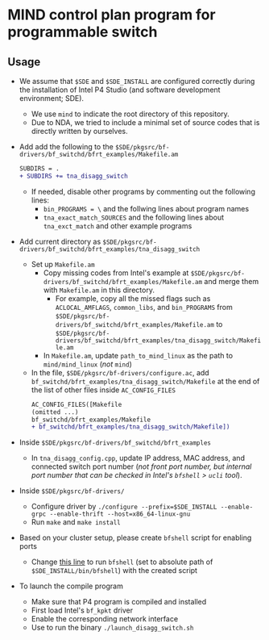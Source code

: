# MIND control plan program for programmable switch
## Usage
- We assume that `$SDE` and `$SDE_INSTALL` are configured correctly during the installation of Intel P4 Studio (and software development environment; SDE).
  - We use `mind` to indicate the root directory of this repository.
  - Due to NDA, we tried to include a minimal set of source codes that is directly written by ourselves.

- Add add the following to the `$SDE/pkgsrc/bf-drivers/bf_switchd/bfrt_examples/Makefile.am`
  ```diff
  SUBDIRS = .
  + SUBDIRS += tna_disagg_switch
  ```
  - If needed, disable other programs by commenting out the following lines:
    - `bin_PROGRAMS = \` and the follwing lines about program names
    - `tna_exact_match_SOURCES` and the following lines about `tna_exct_match` and other example programs

- Add current directory as `$SDE/pkgsrc/bf-drivers/bf_switchd/bfrt_examples/tna_disagg_switch`
  - Set up `Makefile.am`
    - Copy missing codes from Intel's example at `$SDE/pkgsrc/bf-drivers/bf_switchd/bfrt_examples/Makefile.am` and merge them with `Makefile.am` in this directory.
      - For example, copy all the missed flags such as `ACLOCAL_AMFLAGS`, `common_libs`, and `bin_PROGRAMS` from `$SDE/pkgsrc/bf-drivers/bf_switchd/bfrt_examples/Makefile.am` to `$SDE/pkgsrc/bf-drivers/bf_switchd/bfrt_examples/tna_disagg_switch/Makefile.am`
    - In `Makefile.am`, update `path_to_mind_linux` as the path to `mind/mind_linux` (*not* `mind`)
  - In the file, `$SDE/pkgsrc/bf-drivers/configure.ac`, add `bf_switchd/bfrt_examples/tna_disagg_switch/Makefile` at the end of the list of other files inside `AC_CONFIG_FILES`
    ```diff
    AC_CONFIG_FILES([Makefile
    (omitted ...)
    bf_switchd/bfrt_examples/Makefile
    + bf_switchd/bfrt_examples/tna_disagg_switch/Makefile])
    ```
- Inside `$SDE/pkgsrc/bf-drivers/bf_switchd/bfrt_examples`
  - In `tna_disagg_config.cpp`, update IP address, MAC address, and connected switch port number (*not front port number, but internal port number that can be checked in Intel's `bfshell` > `ucli` tool*).

- Inside `$SDE/pkgsrc/bf-drivers/`
  - Configure driver by `./configure --prefix=$SDE_INSTALL --enable-grpc --enable-thrift --host=x86_64-linux-gnu`
  - Run `make` and `make install`

- Based on your cluster setup, please create `bfshell` script for enabling ports
  - Change [this line](https://github.com/shsym/mind/blob/4d623a558e379495ca3b636db4b7176728d5d5e6/mind_switch_ctrl/tna_disagg_switch.cpp#L115) to run `bfshell` (set to absolute path of `$SDE_INSTALL/bin/bfshell`) with the created script

- To launch the compile program
  - Make sure that P4 program is compiled and installed
  - First load Intel's `bf_kpkt` driver
  - Enable the corresponding network interface
  - Use to run the binary `./launch_disagg_switch.sh`
